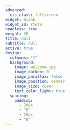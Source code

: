 ```yaml
---
advanced:
  css_class: fullscreen
widget: blank
widget_id: rtete
headless: true
weight: 30
title: null
subtitle: null
active: true
design:
  columns: "1"
  background:
    image: welcome.jpg
    image_darken: 0
    image_parallax: false
    image_position: center
    image_size: cover
    text_color_light: true
  spacing:
    padding:
      - 20px
      - "0"
      - 20px
      - "0"
---
```

